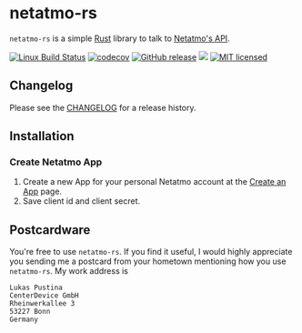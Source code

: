 # netatmo-rs

`netatmo-rs` is a simple [Rust](https://rust-lang.org) library to talk to [Netatmo's API](https://dev.netatmo.com/resources/technical/introduction).

[![Linux Build Status](https://circleci.com/gh/lukaspustina/netatmo-rs.svg?style=shield)](https://circleci.com/gh/lukaspustina/netatmo-rs) [![codecov](https://codecov.io/gh/lukaspustina/netatmo-rs/branch/master/graph/badge.svg)](https://codecov.io/gh/lukaspustina/netatmo-rs) [![GitHub release](https://img.shields.io/github/release/lukaspustina/netatmo-rs.svg)](https://github.com/lukaspustina/netatmo-rs/releases) [![](https://img.shields.io/crates/v/netatmo-rs.svg)](https://crates.io/crates/netatmo-rs) [![MIT licensed](https://img.shields.io/badge/license-MIT-blue.svg?label=License)](./LICENSE)

## Changelog

Please see the [CHANGELOG](CHANGELOG.md) for a release history.


## Installation

### Create Netatmo App

1. Create a new App for your personal Netatmo account at the [Create an App](https://dev.netatmo.com/myaccount/createanapp) page.
2. Save client id and client secret.

 
## Postcardware

You're free to use `netatmo-rs`. If you find it useful, I would highly appreciate you sending me a postcard from your hometown mentioning how you use `netatmo-rs`. My work address is

```
Lukas Pustina
CenterDevice GmbH
Rheinwerkallee 3
53227 Bonn
Germany
```

